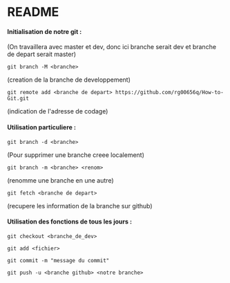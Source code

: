 # README

#### Initialisation de notre git :

(On travaillera avec master et dev, donc ici branche serait dev et branche de depart serait master)

	git branch -M <branche>

(creation de la branche de developpement)


	git remote add <branche de depart> https://github.com/rg00656q/How-to-Git.git

(indication de l'adresse de codage)

#### Utilisation particuliere :

	git branch -d <branche>

(Pour supprimer une branche creee localement)


	git branch -m <branche> <renom>

(renomme une branche en une autre)


	git fetch <branche de depart>

(recupere les information de la branche sur github)

#### Utilisation des fonctions de tous les jours :

	git checkout <branche_de_dev>

	git add <fichier>

	git commit -m "message du commit"

	git push -u <branche github> <notre branche>

